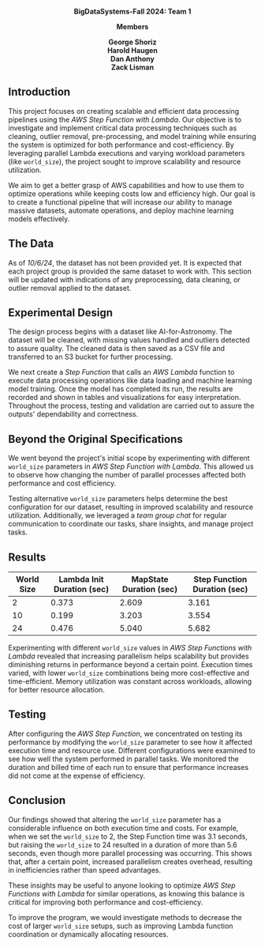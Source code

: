 <p align="center">
  <strong>BigDataSystems-Fall 2024: Team 1</strong>
</p>
<p align="center">
  <strong>Members</strong>
</p>
<p align="center">
  <strong>George Shoriz</strong><br>
  <strong>Harold Haugen</strong><br>
  <strong>Dan Anthony</strong><br>
  <strong>Zack Lisman</strong>
</p>

## Introduction

This project focuses on creating scalable and efficient data processing pipelines using the *AWS Step Function with Lambda*. Our objective is to investigate and implement critical data processing techniques such as cleaning, outlier removal, pre-processing, and model training while ensuring the system is optimized for both performance and cost-efficiency. By leveraging parallel Lambda executions and varying workload parameters (like `world_size`), the project sought to improve scalability and resource utilization. 

We aim to get a better grasp of AWS capabilities and how to use them to optimize operations while keeping costs low and efficiency high. Our goal is to create a functional pipeline that will increase our ability to manage massive datasets, automate operations, and deploy machine learning models effectively.

## The Data

As of *10/6/24*, the dataset has not been provided yet. It is expected that each project group is provided the same dataset to work with. This section will be updated with indications of any preprocessing, data cleaning, or outlier removal applied to the dataset.

## Experimental Design

The design process begins with a dataset like AI-for-Astronomy. The dataset will be cleaned, with missing values handled and outliers detected to assure quality. The cleaned data is then saved as a CSV file and transferred to an S3 bucket for further processing.

We next create a *Step Function* that calls an *AWS Lambda* function to execute data processing operations like data loading and machine learning model training. Once the model has completed its run, the results are recorded and shown in tables and visualizations for easy interpretation. Throughout the process, testing and validation are carried out to assure the outputs' dependability and correctness.

## Beyond the Original Specifications

We went beyond the project's initial scope by experimenting with different `world_size` parameters in *AWS Step Function with Lambda*. This allowed us to observe how changing the number of parallel processes affected both performance and cost efficiency. 

Testing alternative `world_size` parameters helps determine the best configuration for our dataset, resulting in improved scalability and resource utilization. Additionally, we leveraged a *team group chat* for regular communication to coordinate our tasks, share insights, and manage project tasks.

## Results

| World Size | Lambda Init Duration (sec) | MapState Duration (sec) | Step Function Duration (sec) |
|------------|----------------------------|-------------------------|------------------------------|
| 2          | 0.373                      | 2.609                   | 3.161                        |
| 10         | 0.199                      | 3.203                   | 3.554                        |
| 24         | 0.476                      | 5.040                   | 5.682                        |

Experimenting with different `world_size` values in *AWS Step Functions with Lambda* revealed that increasing parallelism helps scalability but provides diminishing returns in performance beyond a certain point. Execution times varied, with lower `world_size` combinations being more cost-effective and time-efficient. Memory utilization was constant across workloads, allowing for better resource allocation.

## Testing

After configuring the *AWS Step Function*, we concentrated on testing its performance by modifying the `world_size` parameter to see how it affected execution time and resource use. Different configurations were examined to see how well the system performed in parallel tasks. We monitored the duration and billed time of each run to ensure that performance increases did not come at the expense of efficiency.

## Conclusion

Our findings showed that altering the `world_size` parameter has a considerable influence on both execution time and costs. For example, when we set the `world_size` to 2, the Step Function time was 3.1 seconds, but raising the `world_size` to 24 resulted in a duration of more than 5.6 seconds, even though more parallel processing was occurring. This shows that, after a certain point, increased parallelism creates overhead, resulting in inefficiencies rather than speed advantages.

These insights may be useful to anyone looking to optimize *AWS Step Functions with Lambda* for similar operations, as knowing this balance is critical for improving both performance and cost-efficiency.

To improve the program, we would investigate methods to decrease the cost of larger `world_size` setups, such as improving Lambda function coordination or dynamically allocating resources.
